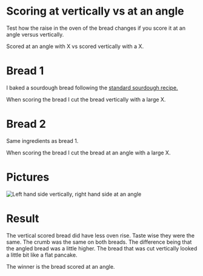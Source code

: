 # Scoring at vertically vs at an angle

Test how the raise in the oven of the bread changes if you score it at an
angle versus vertically.

Scored at an angle with X vs scored vertically with a X.

# Bread 1

I baked a sourdough bread following the [standard sourdough recipe.](../recipes/sourdough/standard-sourdough-bread.md)

When scoring the bread I cut the bread vertically with a large X.

# Bread 2

Same ingredients as bread 1.

When scoring the bread I cut the bread at an angle with a large X.

# Pictures

![Left hand side vertically, right hand side at an angle](../images/experiment-angle-vs-vertical-score.jpg)

# Result

The vertical scored bread did have less oven rise. Taste wise they were the
same. The crumb was the same on both breads. The difference being that the
angled bread was a little higher. The bread that was cut vertically looked a
little bit like a flat pancake.

The winner is the bread scored at an angle.
